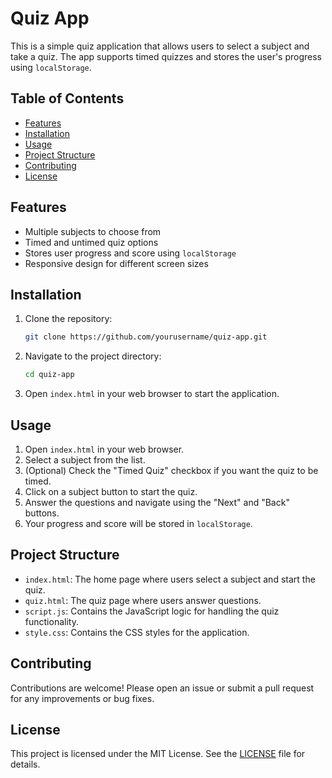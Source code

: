 # Quiz App

This is a simple quiz application that allows users to select a subject and take a quiz. The app supports timed quizzes and stores the user's progress using `localStorage`.

## Table of Contents

- [Features](#features)
- [Installation](#installation)
- [Usage](#usage)
- [Project Structure](#project-structure)
- [Contributing](#contributing)
- [License](#license)

## Features

- Multiple subjects to choose from
- Timed and untimed quiz options
- Stores user progress and score using `localStorage`
- Responsive design for different screen sizes

## Installation

1. Clone the repository:
    ```sh
    git clone https://github.com/yourusername/quiz-app.git
    ```
2. Navigate to the project directory:
    ```sh
    cd quiz-app
    ```
3. Open `index.html` in your web browser to start the application.

## Usage

1. Open `index.html` in your web browser.
2. Select a subject from the list.
3. (Optional) Check the "Timed Quiz" checkbox if you want the quiz to be timed.
4. Click on a subject button to start the quiz.
5. Answer the questions and navigate using the "Next" and "Back" buttons.
6. Your progress and score will be stored in `localStorage`.

## Project Structure
- `index.html`: The home page where users select a subject and start the quiz.
- `quiz.html`: The quiz page where users answer questions.
- `script.js`: Contains the JavaScript logic for handling the quiz functionality.
- `style.css`: Contains the CSS styles for the application.

## Contributing

Contributions are welcome! Please open an issue or submit a pull request for any improvements or bug fixes.

## License

This project is licensed under the MIT License. See the [LICENSE](LICENSE) file for details.
